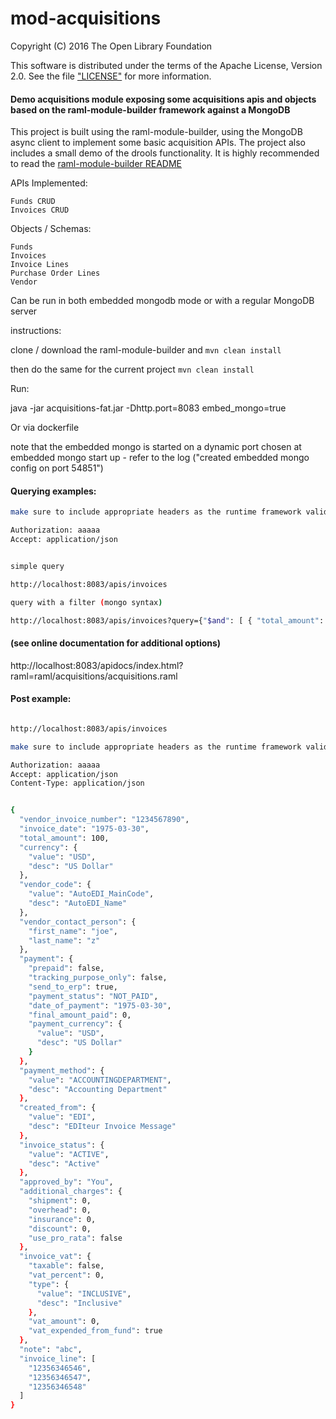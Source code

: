# mod-acquisitions

Copyright (C) 2016 The Open Library Foundation

This software is distributed under the terms of the Apache License, Version 2.0. See the file ["LICENSE"](https://github.com/folio-org/raml-module-builder/blob/master/LICENSE) for more information.


#### Demo acquisitions module exposing some acquisitions apis and objects based on the raml-module-builder framework against a MongoDB

This project is built using the raml-module-builder, using the MongoDB async client to implement some basic acquisition APIs. The project also includes a small demo of the drools functionality. It is highly recommended to read the [raml-module-builder README](https://github.com/folio-org/mod-acquisitions/blob/master/README.md)

APIs Implemented:

    Funds CRUD
    Invoices CRUD

Objects / Schemas:

    Funds
    Invoices
    Invoice Lines
    Purchase Order Lines
    Vendor

Can be run in both embedded mongodb mode or with a regular MongoDB server

instructions:

clone / download the raml-module-builder and `mvn clean install`

then do the same for the current project `mvn clean install`

Run:

java -jar acquisitions-fat.jar -Dhttp.port=8083 embed_mongo=true


Or via dockerfile

note that the embedded mongo is started on a dynamic port chosen at embedded mongo start up - refer to the log ("created embedded mongo config on port 54851")


#### Querying examples:

```sh
make sure to include appropriate headers as the runtime framework validates them

Authorization: aaaaa
Accept: application/json


simple query

http://localhost:8083/apis/invoices

query with a filter (mongo syntax)

http://localhost:8083/apis/invoices?query={"$and": [ { "total_amount": { "$lt": 111 } }, { "vendor_contact_person.first_name": "joe" } ]}
```

#### (see online documentation for additional options)

http://localhost:8083/apidocs/index.html?raml=raml/acquisitions/acquisitions.raml

#### Post example:

```sh

http://localhost:8083/apis/invoices

make sure to include appropriate headers as the runtime framework validates them

Authorization: aaaaa
Accept: application/json
Content-Type: application/json


{
  "vendor_invoice_number": "1234567890",
  "invoice_date": "1975-03-30",
  "total_amount": 100,
  "currency": {
    "value": "USD",
    "desc": "US Dollar"
  },
  "vendor_code": {
    "value": "AutoEDI_MainCode",
    "desc": "AutoEDI_Name"
  },
  "vendor_contact_person": {
    "first_name": "joe",
    "last_name": "z"
  },
  "payment": {
    "prepaid": false,
    "tracking_purpose_only": false,
    "send_to_erp": true,
    "payment_status": "NOT_PAID",
    "date_of_payment": "1975-03-30",
    "final_amount_paid": 0,
    "payment_currency": {
      "value": "USD",
      "desc": "US Dollar"
    }
  },
  "payment_method": {
    "value": "ACCOUNTINGDEPARTMENT",
    "desc": "Accounting Department"
  },
  "created_from": {
    "value": "EDI",
    "desc": "EDIteur Invoice Message"
  },
  "invoice_status": {
    "value": "ACTIVE",
    "desc": "Active"
  },
  "approved_by": "You",
  "additional_charges": {
    "shipment": 0,
    "overhead": 0,
    "insurance": 0,
    "discount": 0,
    "use_pro_rata": false
  },
  "invoice_vat": {
    "taxable": false,
    "vat_percent": 0,
    "type": {
      "value": "INCLUSIVE",
      "desc": "Inclusive"
    },
    "vat_amount": 0,
    "vat_expended_from_fund": true
  },
  "note": "abc",
  "invoice_line": [
    "12356346546",
    "12356346547",
    "12356346548"
  ]
}

```
